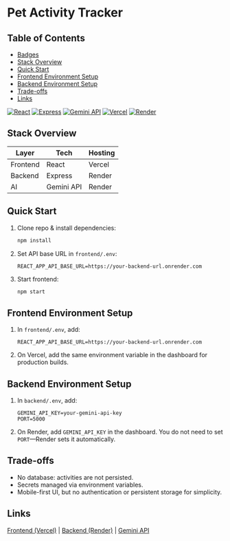 # Pet Activity Tracker

## Table of Contents
- [Badges](#badges)
- [Stack Overview](#stack-overview)
- [Quick Start](#quick-start)
- [Frontend Environment Setup](#frontend-environment-setup)
- [Backend Environment Setup](#backend-environment-setup)
- [Trade-offs](#trade-offs)
- [Links](#links)

[![React](https://img.shields.io/badge/Frontend-React-blue?logo=react)](https://react.dev)
[![Express](https://img.shields.io/badge/Backend-Express-green?logo=express)](https://expressjs.com)
[![Gemini API](https://img.shields.io/badge/AI-Gemini-yellow?logo=google)](https://ai.google.dev)
[![Vercel](https://img.shields.io/badge/Deploy-Vercel-black?logo=vercel)](https://vercel.com)
[![Render](https://img.shields.io/badge/Deploy-Render-blue?logo=render)](https://render.com)

## Stack Overview
| Layer     | Tech         | Hosting  |
|-----------|--------------|----------|
| Frontend  | React        | Vercel   |
| Backend   | Express      | Render   |
| AI        | Gemini API   | Render   |

## Quick Start
1. Clone repo & install dependencies:
   ```bash
   npm install
   ```
2. Set API base URL in `frontend/.env`:
   ```
   REACT_APP_API_BASE_URL=https://your-backend-url.onrender.com
   ```
3. Start frontend:
   ```bash
   npm start
   ```

## Frontend Environment Setup
1. In `frontend/.env`, add:
   ```
   REACT_APP_API_BASE_URL=https://your-backend-url.onrender.com
   ```
2. On Vercel, add the same environment variable in the dashboard for production builds.

## Backend Environment Setup
1. In `backend/.env`, add:
   ```
   GEMINI_API_KEY=your-gemini-api-key
   PORT=5000
   ```
2. On Render, add `GEMINI_API_KEY` in the dashboard. You do not need to set `PORT`—Render sets it automatically.

## Trade-offs
- No database: activities are not persisted.
- Secrets managed via environment variables.
- Mobile-first UI, but no authentication or persistent storage for simplicity.

## Links
[Frontend (Vercel)](https://vercel.com) | [Backend (Render)](https://render.com) | [Gemini API](https://ai.google.dev)
